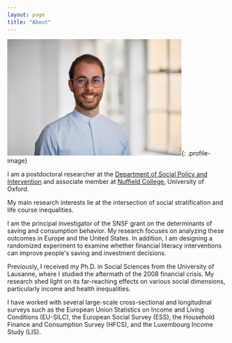 ```yaml
---
layout: page
title: "About"
---
```


![Jad Moawad](/assets/images/profile.jpg){: .profile-image}

I am a postdoctoral researcher at the [Department of Social Policy and Intervention](https://www.spi.ox.ac.uk/) and associate member at [Nuffield College](https://www.nuffield.ox.ac.uk/), University of Oxford.

My main research interests lie at the intersection of social stratification and life course inequalities.

I am the principal investigator of the SNSF grant on the determinants of saving and consumption behavior. My research focuses on analyzing these outcomes in Europe and the United States. In addition, I am designing a randomized experiment to examine whether financial literacy interventions can improve people's saving and investment decisions.

Previously, I received my Ph.D. in Social Sciences from the University of Lausanne, where I studied the aftermath of the 2008 financial crisis. My research shed light on its far-reaching effects on various social dimensions, particularly income and health inequalities.

I have worked with several large-scale cross-sectional and longitudinal surveys such as the European Union Statistics on Income and Living Conditions (EU-SILC), the European Social Survey (ESS), the Household Finance and Consumption Survey (HFCS), and the Luxembourg Income Study (LIS).
